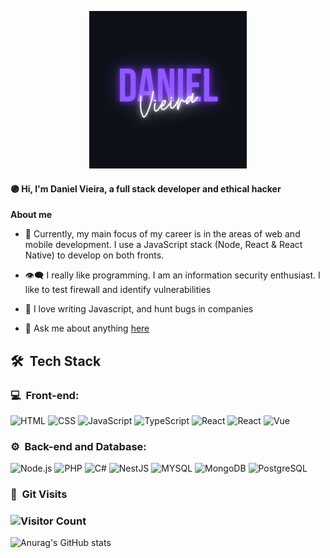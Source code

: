  <p align="center"><a href="https://danielvcode.github.io"><img width="50%" alt="Hello, I'm DanielV." src="./assets/full.png" /></a></p>
<h4>🟣 Hi, I'm Daniel Vieira, a full stack developer and ethical hacker </h4> 


**About me**

- 💼 Currently, my main focus of my career is in the areas of web and mobile development. I use a JavaScript stack (Node, React & React Native) to develop on both fronts.

- 👁‍🗨 I really like programming. I am an information security enthusiast. I like to test firewall and identify vulnerabilities

- 💜 I love writing Javascript, and hunt bugs in companies

- 💬 Ask me about anything [here](https://github.com/danielvcode/danielvcode/issues)

<h2> 🛠 &nbsp;Tech Stack</h2>
<h3>💻 &nbsp;Front-end:</h3>

![HTML](https://img.shields.io/badge/-HTML-333333?style=flat&logo=HTML5)
![CSS](https://img.shields.io/badge/-CSS-333333?style=flat&logo=CSS3&logoColor=1572B6)
![JavaScript](https://img.shields.io/badge/-JavaScript-333333?style=flat&logo=javascript)
![TypeScript](https://img.shields.io/badge/-TypeScript-333333?style=flat&logo=typescript&logoColor=2D79C7)
![React](https://img.shields.io/badge/-React-333333?style=flat&logo=react)
![React](https://img.shields.io/badge/-React%20Native-333333?style=flat&logo=react)
![Vue](https://img.shields.io/badge/-Vue-333333?style=flat&logo=vue.js)

<h3>⚙️ &nbsp;Back-end and Database:</h3>

![Node.js](https://img.shields.io/badge/-Node.js-333333?style=flat&logo=node.js)
![PHP](https://img.shields.io/badge/-PHP-333333?style=flat&logo=PHP&logoColor=2D79C7)
![C#](https://img.shields.io/badge/-C#-333333?style=flat&logo=CSHARP&logoColor=9973d1)
![NestJS](https://img.shields.io/badge/-NestJS-333333?style=flat&logo=nestjs&logoColor=E535AB)
![MYSQL](https://img.shields.io/badge/-MySQL-333333?style=flat&logo=MySQL)
![MongoDB](https://img.shields.io/badge/-MongoDB-333333?style=flat&logo=mongodb)
![PostgreSQL](https://img.shields.io/badge/-PostgreSQL-333333?style=flat&logo=postgresql)
<h3>👀 &nbsp;Git Visits</h3>

### ![Visitor Count](https://profile-counter.glitch.me/danielvcode/count.svg)

 ![Anurag's GitHub stats](https://github-readme-stats.vercel.app/api?username=danielvcode&show_icons=true&icon_color=8C52FF&border_color=8C52FF&bg_color=000000&text_color=8C52FF&title_color=8C52FF)
 
